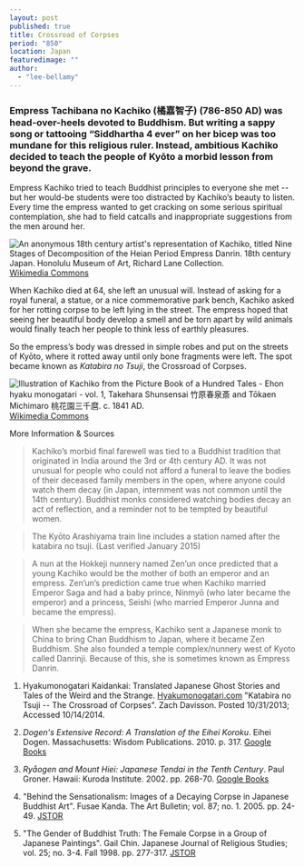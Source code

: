 ```yaml
---
layout: post
published: true
title: Crossroad of Corpses
period: "850"
location: Japan
featuredimage: ""
author:
  - "lee-bellamy"
---
```


### Empress Tachibana no Kachiko (橘嘉智子) (786-850 AD) was head-over-heels devoted to Buddhism. But writing a sappy song or tattooing “Siddhartha 4 ever” on her bicep was too mundane for this religious ruler. Instead, ambitious Kachiko decided to teach the people of Kyōto a morbid lesson from beyond the grave.

Empress Kachiko tried to teach Buddhist principles to everyone she met -- but her would-be students were too distracted by Kachiko’s beauty to listen. Every time the empress wanted to get cracking on some serious spiritual contemplation, she had to field catcalls and inappropriate suggestions from the men around her.

![An anonymous 18th century artist's representation of Kachiko, titled Nine Stages of Decomposition of the Heian Period Empress Danrin. 18th century Japan. Honolulu Museum of Art, Richard Lane Collection.]({{site.baseurl}}/images/Nine_Stages_of_Decomposition_of_the_Heian_Period_Empress_Danrin_Honolulu_Museum_of_Art_II.JPG "An anonymous 18th century artist's representation of Kachiko, titled Nine Stages of Decomposition of the Heian Period Empress Danrin. 18th century Japan. Honolulu Museum of Art, Richard Lane Collection.") [Wikimedia Commons](http://commons.wikimedia.org/wiki/File:Nine_Stages_of_Decomposition_of_the_Heian_Period_Empress_Danrin,_Honolulu_Museum_of_Art_II.JPG)

When Kachiko died at 64, she left an unusual will. Instead of asking for a royal funeral, a statue, or a nice commemorative park bench, Kachiko asked for her rotting corpse to be left lying in the street. The empress hoped that seeing her beautiful body develop a smell and be torn apart by wild animals would finally teach her people to think less of earthly pleasures.

So the empress’s body was dressed in simple robes and put on the streets of Kyōto, where it rotted away until only bone fragments were left. The spot became known as _Katabira no Tsuji_, the Crossroad of Corpses.

![Illustration of Kachiko from the Picture Book of a Hundred Tales - Ehon hyaku monogatari - vol. 1, Takehara Shunsensai 竹原春泉斎 and Tōkaen Michimaro 桃花園三千麿. c. 1841 AD.]({{site.baseurl}}/images/shunsenkatabiragatsuji.jpg "Illustration of Kachiko from the Picture Book of a Hundred Tales - Ehon hyaku monogatari - vol. 1, Takehara Shunsensai 竹原春泉斎 and Tōkaen Michimaro 桃花園三千麿. c. 1841 AD.") [Wikimedia Commons](https://commons.wikimedia.org/wiki/File:ShunsenKatabiragatsuji.jpg)


More Information & Sources

> Kachiko’s morbid final farewell was tied to a Buddhist tradition that originated in India around the 3rd or 4th century AD. It was not unusual for people who could not afford a funeral to leave the bodies of their deceased family members in the open, where anyone could watch them decay (in Japan, internment was not common until the 14th century). Buddhist monks considered watching bodies decay an act of reflection, and a reminder not to be tempted by beautiful women.

> The Kyōto Arashiyama train line includes a station named after the katabira no tsuji. (Last verified January 2015)

> A nun at the Hokkeji nunnery named Zen’un once predicted that a young Kachiko would be the mother of both an emperor and an empress. Zen’un’s prediction came true when Kachiko married Emperor Saga and had a baby prince, Ninmyō (who later became the emperor) and a princess, Seishi (who married Emperor Junna and became the empress).

> When she became the empress, Kachiko sent a Japanese monk to China to bring Chan Buddhism to Japan, where it became Zen Buddhism. She also founded a temple complex/nunnery west of Kyoto called Danrinji. Because of this, she is sometimes known as Empress Danrin.



1. Hyakumonogatari Kaidankai: Translated Japanese Ghost Stories and Tales of the Weird and the Strange. [Hyakumonogatari.com](http://hyakumonogatari.com/2013/10/31/katabira-no-tsuji-the-crossroad-of-corpses/) "Katabira no Tsuji -- The Crossroad of Corpses". Zach Davisson. Posted 10/31/2013; Accessed 10/14/2014.

2. _Dogen's Extensive Record: A Translation of the Eihei Koroku_. Eihei Dogen. Massachusetts: Wisdom Publications. 2010. p. 317. [Google Books](https://books.google.com/books?id=9nqqLwjgzQoC&pg=PA317&lpg=PA317&dq=empress+tachibana&source=bl&ots=Y7vuDkuJNG&sig=20Lmary09OLh0sO2XRWg0Bw9v0A&hl=en&sa=X&ei=JmM9VLHJDIf4yATtw4GoDQ&ved=0CEsQ6AEwBw#v=onepage&q=empress%20tachibana&f=false)

3. _Ryåogen and Mount Hiei: Japanese Tendai in the Tenth Century_. Paul Groner. Hawaii: Kuroda Institute. 2002. pp. 268-70. [Google Books](https://books.google.com/books?id=B1eVBPvvFMgC&pg=PA268&dq=tachibana+kachiko&hl=en&sa=X&ei=pv4-VMXdHsX2yQSUuoJI&ved=0CB8Q6AEwAA#v=onepage&q=tachibana%20kachiko&f=false)

4. "Behind the Sensationalism: Images of a Decaying Corpse in Japanese Buddhist Art". Fusae Kanda. The Art Bulletin; vol. 87; no. 1. 2005. pp. 24-49. [JSTOR](http://www.jstor.org/discover/10.2307/25067154?searchUri=%2Faction%2FdoBasicSearch%3FQuery%3D%2528Behind%2Bthe%2BSensationalism%253A%2BImages%2Bof%2Ba%2BDecaying%2BCorpse%2Bin%2BJapanese%2BBuddhist%2BArt%252C%26amp%3Bprq%3D%2528Behind%2Bthe%2BSensationalism%253A%2BImages%2Bof%2Ba%2BDecaying%2BCorpse%2Bin%2BJapanese%2BBuddhist%2BArt%252C%2Bby%2BFusae%2BKanda.%2BThe%2BArt%2BBulletin%252C%2Bvol.%2B87%252C%2Bno.%2B1%252C%2B2005.%2Bpp.%2B24-49.%2529%2BAND%2Biid%253A%252810.2307%252Fi30234026%2529%26amp%3Bgroup%3Dnone%26amp%3Bso%3Drel%26amp%3Bhp%3D25%26amp%3Bfc%3Doff%26amp%3Bwc%3Don&resultItemClick=true&Search=yes&searchText=%2528Behind&searchText=the&searchText=Sensationalism%253A&searchText=Images&searchText=of&searchText=a&searchText=Decaying&searchText=Corpse&searchText=in&searchText=Japanese&searchText=Buddhist&searchText=Art%252C%2529&uid=3739928&uid=2129&uid=2134&uid=2&uid=70&uid=4&uid=3739256&sid=21106566079563)

5. "The Gender of Buddhist Truth: The Female Corpse in a Group of Japanese Paintings". Gail Chin. Japanese Journal of Religious Studies; vol. 25; no. 3-4. Fall 1998. pp. 277-317. [JSTOR](http://www.jstor.org/discover/10.2307/30234031?uid=3739928&uid=2129&uid=2&uid=70&uid=4&uid=3739256&sid=21106566079563)
